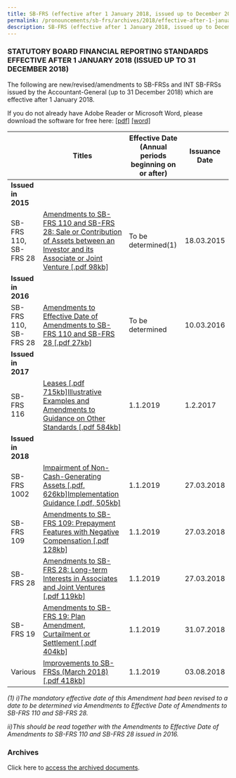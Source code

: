 ```yaml
---
title: SB-FRS (effective after 1 January 2018, issued up to December 2018)
permalink: /pronouncements/sb-frs/archives/2018/effective-after-1-january-2018-issued-up-to-december-2018/
description: SB-FRS (effective after 1 January 2018, issued up to December 2018)
---
```

### STATUTORY BOARD FINANCIAL REPORTING STANDARDS EFFECTIVE AFTER 1 JANUARY 2018 (ISSUED UP TO 31 DECEMBER 2018)

The following are new/revised/amendments to SB-FRSs and INT SB-FRSs issued by the Accountant-General (up to 31 December 2018) which are effective after 1 January 2018.

If you do not already have Adobe Reader or Microsoft Word, please download the software for free here: [\[pdf\]](http://www.adobe.com/products/acrobat/readstep2.html) [\[word\]](http://www.microsoft.com/downloads/details.aspx?FamilyID=95e24c87-8732-48d5-8689-ab826e7b8fdf&DisplayLang=en)



|  | Titles | Effective Date (Annual periods beginning on or after) | Issuance Date |
| -------- | -------- | -------- | -------- |
| **Issued in 2015** |  |  |  |
| SB-FRS 110,<br>SB-FRS 28 | [Amendments to SB-FRS 110 and SB-FRS 28: Sale or Contribution of Assets between an Investor and its Associate or Joint Venture [.pdf 98kb]](/files/Docs/Default%20Source/Sb%20Frs/Aft%201%20Jan%202018%20to%20Dec%202018/amendments_to_sb-frs_110_and_sb-frs_28.pdf) | To be determined(1) | 18.03.2015 |
| **Issued in 2016** |  |  |  |
| SB-FRS 110,<br>SB-FRS 28 | [Amendments to Effective Date of Amendments to SB-FRS 110 and SB-FRS 28 [.pdf 27kb]](/files/Docs/Default%20Source/Sb%20Frs/Aft%201%20Jan%202018%20to%20Dec%202018/amendments_to_effective_date_of_amendments_to_sb-frs_110_and_sb-frs_28.pdf) | To be determined | 10.03.2016 |
| **Issued in 2017** |  |  |  |
| SB-FRS 116 | [Leases [.pdf 715kb]](/files/Docs/Default%20Source/Sb%20Frs/Aft%201%20Jan%202018%20to%20Dec%202018/sb-frs_116_(2019).pdf)[Illustrative Examples and Amendments to Guidance on Other Standards [.pdf 584kb]](/files/Docs/Default%20Source/Sb%20Frs/Aft%201%20Jan%202018%20to%20Dec%202018/sb-frs_116_ie_(2019).pdf) | 1.1.2019 | 1.2.2017 |
| **Issued in 2018** |  |  |  |
| SB-FRS 1002 | [Impairment of Non-Cash-Generating Assets [.pdf, 626kb]](/files/Docs/Default%20Source/Sb%20Frs/Aft%201%20Jan%202018%20to%20Dec%202018/sb-frs_1002_(2019).pdf)[Implementation Guidance [.pdf, 505kb]](/files/Docs/Default%20Source/Sb%20Frs/Aft%201%20Jan%202018%20to%20Dec%202018/implementation-guidance---impairment-of-ncga_28mar2018.pdf) | 1.1.2019 | 27.03.2018 |
| SB-FRS 109 | [Amendments to SB-FRS 109: Prepayment Features with Negative Compensation [.pdf 128kb]](/files/Docs/Default%20Source/Sb%20Frs/Aft%201%20Jan%202018%20to%20Dec%202018/amendments_to_sb-frs_109.pdf) | 1.1.2019 | 27.03.2018 |
| SB-FRS 28 | [Amendments to SB-FRS 28: Long-term Interests in Associates and Joint Ventures [.pdf 119kb]](/files/Docs/Default%20Source/Sb%20Frs/Aft%201%20Jan%202018%20to%20Dec%202018/amendments_to_sb-frs_28.pdf) | 1.1.2019 | 27.03.2018 |
| SB-FRS 19 | [Amendments to SB-FRS 19: Plan Amendment, Curtailment or Settlement [.pdf 404kb]](/files/Docs/Default%20Source/Sb%20Frs/Aft%201%20Jan%202018%20to%20Dec%202018/amendments_to_sb-frs_19.pdf) | 1.1.2019 | 31.07.2018 |
| Various | [Improvements to SB-FRSs (March 2018) [.pdf 418kb]](/files/Docs/Default%20Source/Sb%20Frs/Aft%201%20Jan%202018%20to%20Dec%202018/improvements_to_sb-frss_(march_2018).pdf) | 1.1.2019 | 03.08.2018 |

*(1) i)The mandatory effective date of this Amendment had been revised to a date to be determined via Amendments to Effective Date of Amendments to SB-FRS 110 and SB-FRS 28.*

*ii)This should be read together with the Amendments to Effective Date of Amendments to SB-FRS 110 and SB-FRS 28 issued in 2016.*

### Archives 

Click here to [access the archived documents](/pronouncements/sb-frs/archives/).